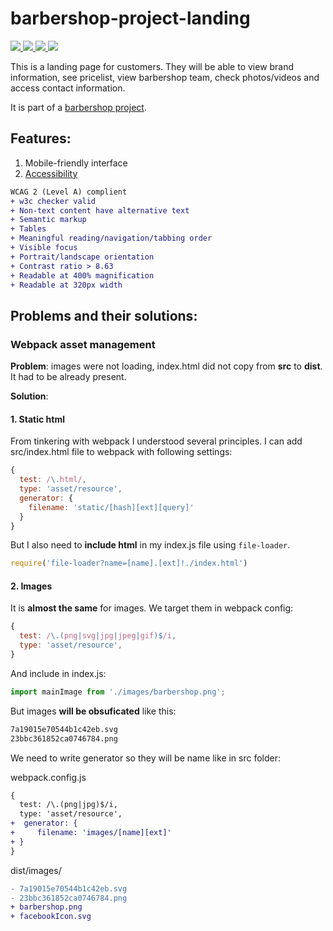 # barbershop-project-landing
<a href="https://de.wikipedia.org/wiki/JavaScript">
  <img src="https://img.shields.io/badge/JavaScript-323330?style=for-the-badge&logo=javascript&logoColor=yellow" />
</a>

<a href="https://en.wikipedia.org/wiki/HTML5">
  <img src="https://img.shields.io/badge/HTML5-E34F26?style=for-the-badge&logo=html5&logoColor=white" />
</a>

<a href="https://en.wikipedia.org/wiki/CSS">
  <img src="https://img.shields.io/badge/CSS-239120?&style=for-the-badge&logo=css3&logoColor=white" />
</a>

<a href="https://webpack.js.org/">
  <img src="https://img.shields.io/badge/webpack-%238DD6F9.svg?style=for-the-badge&logo=webpack&logoColor=black" />
</a>


This is a landing page for customers. They will be able to view brand information, see pricelist, view barbershop team, check photos/videos and access contact information.

It is part of a [barbershop project](https://github.com/Hikyn/barbershop-project/).

## Features:
1. Mobile-friendly interface
2. [Accessibility](https://www.w3.org/WAI/WCAG21/quickref/)
```diff
WCAG 2 (Level A) complient
+ w3c checker valid
+ Non-text content have alternative text
+ Semantic markup
+ Tables
+ Meaningful reading/navigation/tabbing order
+ Visible focus
+ Portrait/landscape orientation
+ Contrast ratio > 8.63
+ Readable at 400% magnification
+ Readable at 320px width
```

## Problems and their solutions:
### Webpack asset management
**Problem**: images were not loading, index.html did not copy from **src** to **dist**. It had to be already present.

**Solution**:

#### 1. Static html

From tinkering with webpack I understood several principles. I can add src/index.html file to webpack with following settings:
```js
{
  test: /\.html/,
  type: 'asset/resource',
  generator: {
    filename: 'static/[hash][ext][query]'
  }
}
```
But I also need to **include html** in my index.js file using `file-loader`.
```js
require('file-loader?name=[name].[ext]!./index.html')
```

#### 2. Images

It is **almost the same** for images. We target them in webpack config:
```js
{
  test: /\.(png|svg|jpg|jpeg|gif)$/i,
  type: 'asset/resource',
}
```

And include in index.js:
```js
import mainImage from './images/barbershop.png';
```

But images **will be obsuficated** like this:
```txt
7a19015e70544b1c42eb.svg
23bbc361852ca0746784.png
```
We need to write generator so they will be name like in src folder:

webpack.config.js
```diff
{
  test: /\.(png|jpg)$/i,
  type: 'asset/resource',
+  generator: {
+     filename: 'images/[name][ext]'
+ }
}
```

dist/images/
```diff
- 7a19015e70544b1c42eb.svg
- 23bbc361852ca0746784.png
+ barbershop.png
+ facebookIcon.svg
```


